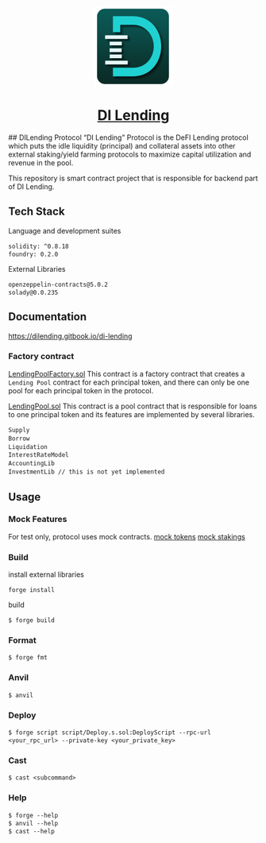 <div align="center">
    <a href="https://dilending.portfolio-as.com">
        <img alt="logo" src="https://github.com/petro1912/DILendingXFI-Frontend/blob/main/public/images/logo.png?raw=true" style="width: 160px;">
    </a>
    <h1 style="border-bottom: none">
        <b><a href="https://dilending.portfolio-as.com">DI Lending</a></b><br />
    </h1>
</div>
## DILending Protocol
“DI Lending” Protocol is the DeFI Lending protocol which puts the idle liquidity (principal) and collateral assets into other external staking/yield farming protocols to maximize capital utilization and revenue in the pool.

This repository is smart contract project that is responsible for backend part of DI Lending. 

## Tech Stack

Language and development suites
```shell
solidity: ^0.8.18
foundry: 0.2.0
```

External Libraries
```shell
openzeppelin-contracts@5.0.2
solady@0.0.235
```

## Documentation

https://dilending.gitbook.io/di-lending

### Factory contract
[LendingPoolFactory.sol](https://github.com/petro1912/DILendingXFI/blob/master/src/LendingPoolFactory.sol)
This contract is a factory contract that creates a `Lending Pool` contract for each principal token, and there can only be one pool for each principal token in the protocol. 

[LendingPool.sol](https://github.com/petro1912/DILendingXFI/blob/master/src/LendingPool.sol)
This contract is a pool contract that is responsible for loans to one principal token and its features are implemented by several libraries.
```sh
Supply
Borrow
Liquidation
InterestRateModel
AccountingLib
InvestmentLib // this is not yet implemented
```



## Usage

### Mock Features
For test only, protocol uses mock contracts.
[mock tokens](https://github.com/petro1912/DILendingXFI/tree/master/src/mock/tokens)
[mock stakings](https://github.com/petro1912/DILendingXFI/tree/master/src/mock/staking)


### Build
install external libraries
```shell
forge install
```
build
```shell
$ forge build
```
### Format

```shell
$ forge fmt
```

### Anvil

```shell
$ anvil
```

### Deploy

```shell
$ forge script script/Deploy.s.sol:DeployScript --rpc-url <your_rpc_url> --private-key <your_private_key>
```

### Cast

```shell
$ cast <subcommand>
```

### Help

```shell
$ forge --help
$ anvil --help
$ cast --help
```